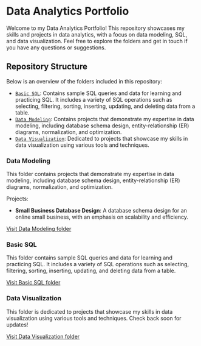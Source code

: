 # Data Analytics Portfolio

Welcome to my Data Analytics Portfolio! This repository showcases my skills and projects in data analytics, with a focus on data modeling, SQL, and data visualization. Feel free to explore the folders and get in touch if you have any questions or suggestions.

## Repository Structure

Below is an overview of the folders included in this repository:

- [`Basic SQL`](./Basic-SQL): Contains sample SQL queries and data for learning and practicing SQL. It includes a variety of SQL operations such as selecting, filtering, sorting, inserting, updating, and deleting data from a table.
- [`Data Modeling`](./Data-Modeling): Contains projects that demonstrate my expertise in data modeling, including database schema design, entity-relationship (ER) diagrams, normalization, and optimization.
- [`Data Visualization`](./Data-Visualization): Dedicated to projects that showcase my skills in data visualization using various tools and techniques.



### Data Modeling

This folder contains projects that demonstrate my expertise in data modeling, including database schema design, entity-relationship (ER) diagrams, normalization, and optimization.

Projects:

- **Small Business Database Design**: A database schema design for an online small business, with an emphasis on scalability and efficiency.

[Visit Data Modeling folder](./Data%20Modeling)

### Basic SQL

This folder contains sample SQL queries and data for learning and practicing SQL. It includes a variety of SQL operations such as selecting, filtering, sorting, inserting, updating, and deleting data from a table.

[Visit Basic SQL folder](./Basic%20SQL)

### Data Visualization

This folder is dedicated to projects that showcase my skills in data visualization using various tools and techniques. Check back soon for updates!

[Visit Data Visualization folder](./Data%20Visualization)
